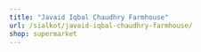 ```yaml
---
title: "Javaid Iqbal Chaudhry Farmhouse"
url: /sialkot/javaid-iqbal-chaudhry-farmhouse/
shop: supermarket
---
```

